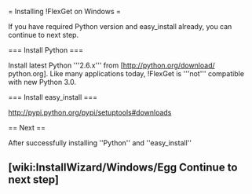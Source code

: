 = Installing !FlexGet on Windows =

If you have required Python version and easy_install already, you can continue to next step.

=== Install Python ===

Install latest Python '''2.6.x''' from [http://python.org/download/ python.org]. Like many applications today, !FlexGet is '''not''' compatible with new Python 3.0.

=== Install easy_install ===

http://pypi.python.org/pypi/setuptools#downloads

== Next ==

After successfully installing ''Python'' and ''easy_install''

[wiki:InstallWizard/Windows/Egg Continue to next step]
----

